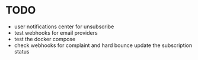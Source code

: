 # TODO

- user notifications center for unsubscribe
- test webhooks for email providers
- test the docker compose
- check webhooks for complaint and hard bounce update the subscription status
